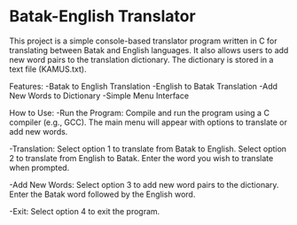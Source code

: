 # Batak-English Translator

This project is a simple console-based translator program written in C for translating between Batak and English languages. It also allows users to add new word pairs to the translation dictionary. The dictionary is stored in a text file (KAMUS.txt).

Features:
  -Batak to English Translation
  -English to Batak Translation
  -Add New Words to Dictionary
  -Simple Menu Interface

How to Use:
-Run the Program:
  Compile and run the program using a C compiler (e.g., GCC). The main menu will appear with options to translate or add new words.

-Translation:
  Select option 1 to translate from Batak to English.
  Select option 2 to translate from English to Batak.
  Enter the word you wish to translate when prompted.

-Add New Words:
  Select option 3 to add new word pairs to the dictionary.
  Enter the Batak word followed by the English word.

-Exit: 
  Select option 4 to exit the program.
